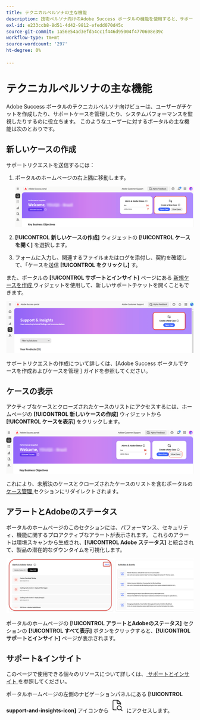```yaml
---
title: テクニカルペルソナの主な機能
description: 技術ペルソナ向けのAdobe Success ポータルの機能を使用すると、サポートケースの作成と管理、システムのパフォーマンスの監視、セキュリティと機能に関するアラートのトラッキングをおこなうことができます。
exl-id: e233ccb8-8d51-4d42-9812-efedd070d45c
source-git-commit: 1a56e54ad3efda4cc1f446d95004f4770608e39c
workflow-type: tm+mt
source-wordcount: '297'
ht-degree: 0%

---
```


# テクニカルペルソナの主な機能

Adobe Success ポータルのテクニカルペルソナ向けビューは、ユーザーがチケットを作成したり、サポートケースを管理したり、システムパフォーマンスを監視したりするのに役立ちます。 このようなユーザーに対するポータルの主な機能は次のとおりです。

## 新しいケースの作成

サポートリクエストを送信するには：

1. ポータルのホームページの右上隅に移動します。

   ![create-a-new-case](/help/adobe-success-portal/assets/technical-persona-create-case.png)

1. **[!UICONTROL 新しいケースの作成]** ウィジェットの **[!UICONTROL ケースを開く]** を選択します。
1. フォームに入力し、関連するファイルまたはログを添付し、契約を確認して、「ケースを送信 **[!UICONTROL をクリックし]** す。

また、ポータルの **[!UICONTROL サポートとインサイト]** ページにある [ 新規ケースを作成 ](/help/adobe-success-portal/technical-persona/support-and-insights/support-and-insights-overview.md) ウィジェットを使用して、新しいサポートチケットを開くこともできます。

![create-case-from-support-and-insights-tab](/help/adobe-success-portal/assets/create-case-from-support-and-insights.png)

サポートリクエストの作成について詳しくは、[Adobe Success ポータルでケースを作成およびケースを管理 ] ガイドを参照してください。

## ケースの表示

アクティブなケースとクローズされたケースのリストにアクセスするには、ホームページの **[!UICONTROL 新しいケースの作成]** ウィジェットから **[!UICONTROL ケースを表示]** をクリックします。

![view-and-manage-existing-cases](/help/adobe-success-portal/assets/technical-persona-view-cases.png)

これにより、未解決のケースとクローズされたケースのリストを含むポータルの [ ケース管理 ](/help/adobe-success-portal/technical-persona/support-and-insights/support-and-insights-overview.md#case-management) セクションにリダイレクトされます。

## アラートとAdobeのステータス

ポータルのホームページのこのセクションには、パフォーマンス、セキュリティ、機能に関するプロアクティブなアラートが表示されます。 これらのアラートは環境スキャンから生成され、**[!UICONTROL Adobe ステータス]** と統合されて、製品の潜在的なダウンタイムを可視化します。

![alerts-and-adobe-status](/help/adobe-success-portal/assets/alerts-and-adobe-status.png)

ポータルのホームページの **[!UICONTROL アラートとAdobeのステータス]** セクションの **[!UICONTROL すべて表示]** ボタンをクリックすると、**[!UICONTROL サポートとインサイト]** ページが表示されます。

## サポート&amp;インサイト

このページで使用できる個々のリソースについて詳しくは、[ サポートとインサイト ](/help/adobe-success-portal/technical-persona/support-and-insights/support-and-insights-overview.md) を参照してください。

ポータルホームページの左側のナビゲーションパネルにある **[!UICONTROL support-and-insights-icon]** アイコンから ![ サポートとインサイト ](/help/adobe-success-portal/assets/support-and-insight-icon.png) にアクセスします。
